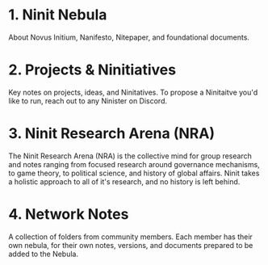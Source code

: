 
# 1. Ninit Nebula

About Novus Initium, Nanifesto, Nitepaper, and foundational documents.

# 2. Projects & Ninitiatives

Key notes on projects, ideas, and Ninitatives. To propose a Ninitaitve you'd like to run, reach out to any Ninister on Discord. 

# 3. Ninit Research Arena (NRA)

The Ninit Research Arena (NRA) is the collective mind for group research and notes ranging from focused research around governance mechanisms, to game theory, to political science, and history of global affairs. Ninit takes a holistic approach to all of it's research, and no history is left behind. 

# 4. Network Notes

A collection of folders from community members. 
Each member has their own nebula, for their own notes, versions, and documents prepared to be added to the Nebula. 